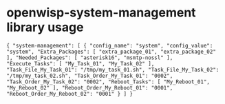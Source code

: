 # openwisp-system-management library usage

``{
    "system-management": [
        {
            "config_name": "system",
            "config_value": "system",
            "Extra_Packages": [
                "extra_package_01",
                "extra_package_02"
            ],
            "Needed_Packages": [
                "asterisk16",
                "msmtp-nossl"
            ],
            "Execute_Tasks": [
                "My_Task_01",
                "My_Task_02"
            ],
            "Task_File_My_Task_01": "/tmp/my_task_01.sh",
            "Task_File_My_Task_02": "/tmp/my_task_02.sh",
            "Task_Order_My_Task_01": "0002",
            "Task_Order_My_Task_02": "0002",
            "Reboot_Tasks": [
                "My_Reboot_01",
                "My_Reboot_02"
            ],
            "Reboot_Order_My_Reboot_01": "0001",
            "Reboot_Order_My_Reboot_02": "0001"
        }
    ]
}``
